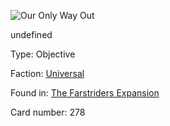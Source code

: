 
![Our Only Way Out](https://warhammerunderworlds.com/wp-content/uploads/sites/6/2018/03/278_ENG.png)

undefined

Type: Objective

Faction: [Universal](/factions/universal.md)

Found in: [The Farstriders Expansion](/locations/the-farstriders-expansion.md)

Card number: 278
